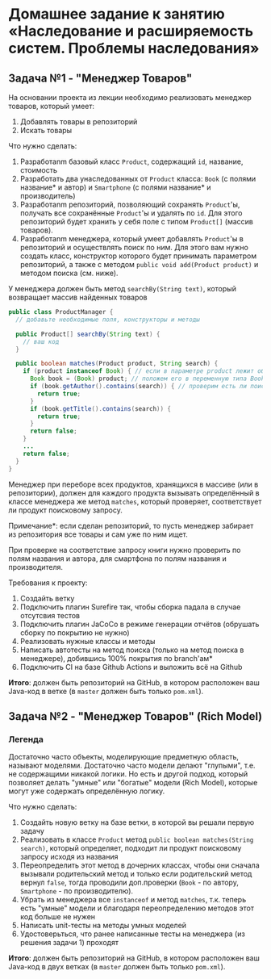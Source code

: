 # Домашнее задание к занятию «Наследование и расширяемость систем. Проблемы наследования»
## Задача №1 - "Менеджер Товаров"
На основании проекта из лекции необходимо реализовать менеджер товаров, который умеет:
1. Добавлять товары в репозиторий
1. Искать товары

Что нужно сделать:
1. Разработаnm базовый класс `Product`, содержащий `id`, название, стоимость
1. Разработать два унаследованных от `Product` класса: `Book` (с полями название* и автор) и `Smartphone` (с полями название* и производитель)
1. Разработаnm репозиторий, позволяющий сохранять `Product`'ы, получать все сохранённые `Product`'ы и удалять по `id`. Для этого репозиторий будет хранить у себя поле с типом `Product[]` (массив товаров).
1. Разработаnm менеджера, который умеет добавлять `Product`'ы в репозиторий и осуществлять поиск по ним. Для этого вам нужно создать класс, конструктор которого будет принимать параметром репозиторий, а также с методом `publiс void add(Product product)` и методом поиска (см. ниже).

У менеджера должен быть метод `searchBy(String text)`, который возвращает массив найденных товаров 
```java
public class ProductManager {
  // добавьте необходимые поля, конструкторы и методы

  public Product[] searchBy(String text) {
    // ваш код
  }

  public boolean matches(Product product, String search) {
    if (product instanceof Book) { // если в параметре product лежит объект класса Book
      Book book = (Book) product; // положем его в переменную типа Book чтобы пользоваться методами класса Book
      if (book.getAuthor().contains(search)) { // проверим есть ли поисковое слово в данных об авторе
        return true;
      }
      if (book.getTitle().contains(search)) {
        return true;
      }
      return false;
    }
    ...
    return false;
  }
}
```

Менеджер при переборе всех продуктов, хранящихся в массиве (или в репозитории), должен для каждого продукта вызывать определённый в классе менеджера же метод `matches`, который проверяет, соответствует ли продукт поисковому запросу.

Примечание*: если сделан репозиторий, то пусть менеджер забирает из репозитория все товары и сам уже по ним ищет.

При проверке на соответствие запросу книги нужно проверить по полям названия и автора, для смартфона по полям названия и производителя.

Требования к проекту:
1. Создайть ветку 
1. Подключить плагин Surefire так, чтобы сборка падала в случае отсутсвия тестов
1. Подключить плагин JaCoCo в режиме генерации отчётов (обрушать сборку по покрытию не нужно)
1. Реализовать нужные классы и методы
1. Написать автотесты на метод поиска (только на метод поиска в менеджере), добившись 100% покрытия по branch'ам*
1. Подключить CI на базе Github Actions и выложить всё на Github

**Итого**: должен быть репозиторий на GitHub, в котором расположен ваш Java-код в ветке (в `master` должен быть только `pom.xml`).

## Задача №2 - "Менеджер Товаров" (Rich Model)

### Легенда
Достаточно часто объекты, моделирующие предметную область, называют моделями. Достаточно часто модели делают "глупыми", т.е. не содержащими никакой логики. Но есть и другой подход, который позволяет делать "умные" или "богатые" модели (Rich Model), которые могут уже содержать определённую логику.

Что нужно сделать:
1. Создайть новую ветку на базе ветки, в которой вы решали первую задачу
1. Реализовать в классе `Product` метод `public boolean matches(String search)`, который определяет, подходит ли продукт поисковому запросу исходя из названия
1. Переопределить этот метод в дочерних классах, чтобы они сначала вызывали родительский метод и только если родительский метод вернул `false`, тогда проводили доп.проверки (`Book` - по автору, `Smartphone` - по производителю).
1. Убрать из менеджера все `instanceof` и метод `matches`, т.к. теперь есть "умные" модели и благодаря переопределению методов этот код больше не нужен
1. Написать unit-тесты на методы умных моделей 
1. Удостоверьться, что ранее написанные тесты на менеджера (из решения задачи 1) проходят
 
**Итого**: должен быть репозиторий на GitHub, в котором расположен ваш Java-код в двух ветках (в `master` должен быть только `pom.xml`).
